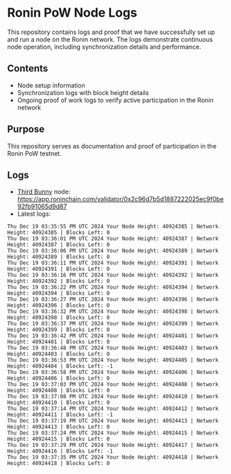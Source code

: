 # Ronin PoW Node Logs

This repository contains logs and proof that we have successfully set up and run a node on the Ronin network. The logs demonstrate continuous node operation, including synchronization details and performance.

## Contents

- Node setup information
- Synchronization logs with block height details
- Ongoing proof of work logs to verify active participation in the Ronin network

## Purpose

This repository serves as documentation and proof of participation in the Ronin PoW testnet.

## Logs

- [Third Bunny](https://thirdbunny.xyz/) node: https://app.roninchain.com/validator/0x2c96d7b5d1887222025ec9f0be92fb91065d9d87
- Latest logs:
```
Thu Dec 19 03:35:55 PM UTC 2024 Your Node Height: 40924385 | Network Height: 40924385 | Blocks Left: 0
Thu Dec 19 03:36:01 PM UTC 2024 Your Node Height: 40924387 | Network Height: 40924387 | Blocks Left: 0
Thu Dec 19 03:36:06 PM UTC 2024 Your Node Height: 40924389 | Network Height: 40924389 | Blocks Left: 0
Thu Dec 19 03:36:11 PM UTC 2024 Your Node Height: 40924391 | Network Height: 40924391 | Blocks Left: 0
Thu Dec 19 03:36:16 PM UTC 2024 Your Node Height: 40924392 | Network Height: 40924392 | Blocks Left: 0
Thu Dec 19 03:36:22 PM UTC 2024 Your Node Height: 40924394 | Network Height: 40924394 | Blocks Left: 0
Thu Dec 19 03:36:27 PM UTC 2024 Your Node Height: 40924396 | Network Height: 40924396 | Blocks Left: 0
Thu Dec 19 03:36:32 PM UTC 2024 Your Node Height: 40924398 | Network Height: 40924398 | Blocks Left: 0
Thu Dec 19 03:36:37 PM UTC 2024 Your Node Height: 40924399 | Network Height: 40924399 | Blocks Left: 0
Thu Dec 19 03:36:42 PM UTC 2024 Your Node Height: 40924401 | Network Height: 40924401 | Blocks Left: 0
Thu Dec 19 03:36:48 PM UTC 2024 Your Node Height: 40924403 | Network Height: 40924403 | Blocks Left: 0
Thu Dec 19 03:36:53 PM UTC 2024 Your Node Height: 40924405 | Network Height: 40924404 | Blocks Left: -1
Thu Dec 19 03:36:58 PM UTC 2024 Your Node Height: 40924406 | Network Height: 40924406 | Blocks Left: 0
Thu Dec 19 03:37:03 PM UTC 2024 Your Node Height: 40924408 | Network Height: 40924408 | Blocks Left: 0
Thu Dec 19 03:37:08 PM UTC 2024 Your Node Height: 40924410 | Network Height: 40924410 | Blocks Left: 0
Thu Dec 19 03:37:14 PM UTC 2024 Your Node Height: 40924412 | Network Height: 40924411 | Blocks Left: -1
Thu Dec 19 03:37:19 PM UTC 2024 Your Node Height: 40924413 | Network Height: 40924413 | Blocks Left: 0
Thu Dec 19 03:37:24 PM UTC 2024 Your Node Height: 40924415 | Network Height: 40924415 | Blocks Left: 0
Thu Dec 19 03:37:29 PM UTC 2024 Your Node Height: 40924417 | Network Height: 40924416 | Blocks Left: -1
Thu Dec 19 03:37:35 PM UTC 2024 Your Node Height: 40924418 | Network Height: 40924418 | Blocks Left: 0
```

